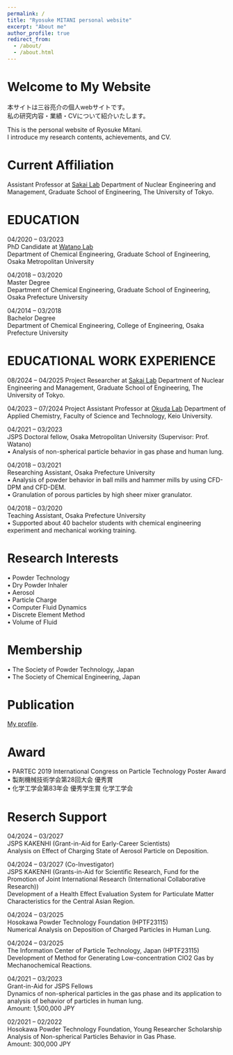 ```yaml
---
permalink: /
title: "Ryosuke MITANI personal website"
excerpt: "About me"
author_profile: true
redirect_from: 
  - /about/
  - /about.html
---
```



Welcome to My Website
======

本サイトは三谷亮介の個人webサイトです。  
私の研究内容・業績・CVについて紹介いたします。 

This is the personal website of Ryosuke Mitani.  
I introduce my research contents, achievements, and CV.  


Current Affiliation
======
Assistant Professor at [Sakai Lab](https://dem.t.u-tokyo.ac.jp/index.html) Department of Nuclear Engineering and Management, Graduate School of Engineering, The University of Tokyo.


EDUCATION
======
04/2020 – 03/2023  
PhD Candidate at [Watano Lab](https://www.omu.ac.jp/eng/chemeng3/)  
Department of Chemical Engineering, Graduate School of Engineering, Osaka Metropolitan University  

04/2018 – 03/2020  
Master Degree  
Department of Chemical Engineering, Graduate School of Engineering, Osaka Prefecture University  

04/2014 – 03/2018  
Bachelor Degree  
Department of Chemical Engineering, College of Engineering, Osaka Prefecture University  


EDUCATIONAL WORK EXPERIENCE
======
08/2024 – 04/2025
Project Researcher at [Sakai Lab](https://dem.t.u-tokyo.ac.jp/index.html) Department of Nuclear Engineering and Management, Graduate School of Engineering, The University of Tokyo.

04/2023 – 07/2024 
Project Assistant Professor at [Okuda Lab](https://www.applc.keio.ac.jp/~okuda/index.html) Department of Applied Chemistry, Faculty of Science and Technology, Keio University.

04/2021 – 03/2023  
JSPS Doctoral fellow, Osaka Metropolitan University (Supervisor: Prof. Watano)  
• Analysis of non-spherical particle behavior in gas phase and human lung.  

04/2018 – 03/2021  
Researching Assistant, Osaka Prefecture University  
• Analysis of powder behavior in ball mills and hammer mills by using CFD-DPM and CFD-DEM.  
• Granulation of porous particles by high sheer mixer granulator.  

04/2018 – 03/2020  
Teaching Assistant, Osaka Prefecture University  
• Supported about 40 bachelor students with chemical engineering experiment and mechanical working training. 



Research Interests
======
• Powder Technology  
• Dry Powder Inhaler  
• Aerosol  
• Particle Charge  
• Computer Fluid Dynamics  
• Discrete Element Method  
• Volume of Fluid
 


Membership
======
• The Society of Powder Technology, Japan  
• The Society of Chemical Engineering, Japan  


Publication
======
[My profile](https://scholar.google.co.jp/citations?hl=en&view_op=list_works&gmla=AJsN-F7MOdB0a5l9VT4gs_hjp572QDANbkQb-rozw_B3oqe8vkIVijqHTje_WYbYZoGMlBca1SlajJHlnOJi_zGsYU_4IoF9DLUAIV-K3EuAnSxHE-L88jY&user=XoJApAsAAAAJ). 



Award
======
• PARTEC 2019 International Congress on Particle Technology Poster Award  
• 製剤機械技術学会第28回大会 優秀賞  
• 化学工学会第83年会 優秀学生賞 化学工学会  


Reserch Support
======
04/2024 – 03/2027  
JSPS KAKENHI (Grant-in-Aid for Early-Career Scientists)  
Analysis on Effect of Charging State of Aerosol Particle on Deposition.  

04/2024 – 03/2027 (Co-Investigator)  
JSPS KAKENHI (Grants-in-Aid for Scientific Research, Fund for the Promotion of Joint International Research (International Collaborative Research))  
Development of a Health Effect Evaluation System for Particulate Matter Characteristics for the Central Asian Region.  

04/2024 – 03/2025  
Hosokawa Powder Technology Foundation (HPTF23115)  
Numerical Analysis on Deposition of Charged Particles in Human Lung.  

04/2024 – 03/2025  
The Information Center of Particle Technology, Japan (HPTF23115)  
Development of Method for Generating Low-concentration ClO2 Gas by Mechanochemical Reactions.  

04/2021 – 03/2023  
Grant-in-Aid for JSPS Fellows  
Dynamics of non-spherical particles in the gas phase and its application to analysis of behavior of particles in human lung.  
Amount: 1,500,000 JPY  

02/2021 – 02/2022  
Hosokawa Powder Technology Foundation, Young Researcher Scholarship  
Analysis of Non-spherical Particles Behavior in Gas Phase.  
Amount: 300,000 JPY  
